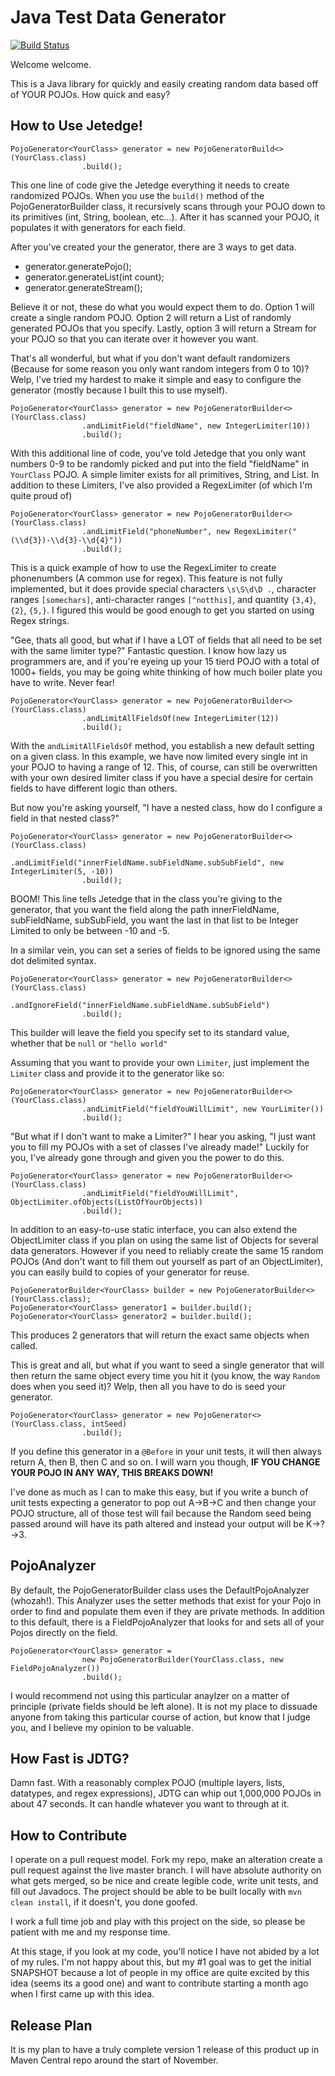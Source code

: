 # Java Test Data Generator #

[![Build Status](https://travis-ci.org/Bekreth/java-test-data-generator.svg?branch=master)](https://travis-ci.org/Bekreth/java-test-data-generator)

Welcome welcome.

This is a Java library for quickly and easily creating random data
based off of YOUR POJOs.  How quick and easy?

## How to Use Jetedge! ##

```
PojoGenerator<YourClass> generator = new PojoGeneratorBuild<>(YourClass.class)
                .build();
```

This one line of code give the Jetedge everything it needs to create
randomized POJOs.  When you use the `build()` method of the
PojoGeneratorBuilder class, it recursively scans through your POJO down
to its primitives (int, String, boolean, etc...).  After it has
scanned your POJO, it populates it with generators for each field.

After you've created your the generator, there are 3 ways to get 
data.

- generator.generatePojo();
- generator.generateList(int count);
- generator.generateStream();

Believe it or not, these do what you would expect them to do.
Option 1 will create a single random POJO. Option 2 will return
a List of randomly generated POJOs that you specify.  Lastly, 
option 3 will return a Stream for your POJO so that you can iterate
over it however you want.  

That's all wonderful, but what if you don't want default randomizers 
(Because for some reason you only want random integers from 0 to 10)?
Welp, I've tried my hardest to make it simple and easy to configure
the generator (mostly because I built this to use myself). 

```
PojoGenerator<YourClass> generator = new PojoGeneratorBuilder<>(YourClass.class)
                .andLimitField("fieldName", new IntegerLimiter(10))
                .build();
```
With this additional line of code, you've told Jetedge that you only 
want numbers 0-9 to be randomly picked and put into the field 
"fieldName" in `YourClass` POJO. A simple limiter exists for all
primitives, String, and List. In addition to these Limiters, I've
also provided a RegexLimiter (of which I'm quite proud of)  

```
PojoGenerator<YourClass> generator = new PojoGeneratorBuilder<>(YourClass.class)
                .andLimitField("phoneNumber", new RegexLimiter("(\\d{3})-\\d{3}-\\d{4}"))
                .build();
```
This is a quick example of how to use the RegexLimiter to create 
phonenumbers (A common use for regex).  This feature is not fully
implemented, but it does provide special characters `\s\S\d\D .`,
character ranges `[somechars]`, anti-character ranges `[^notthis]`,
and quantity `{3,4}`, `{2}`, `{5,}`.  I figured this would be good
enough to get you started on using Regex strings.

"Gee, thats all good, but what if I have a LOT of fields that all need to
be set with the same limiter type?"  Fantastic question.  I know how lazy us
programmers are, and if you're eyeing up your 15 tierd POJO with a total of 1000+
fields, you may be going white thinking of how much boiler plate you have to write.
Never fear!

```
PojoGenerator<YourClass> generator = new PojoGeneratorBuilder<>(YourClass.class)
                .andLimitAllFieldsOf(new IntegerLimiter(12))
                .build();
```
With the `andLimitAllFieldsOf` method, you establish a new default setting on a
given class.  In this example, we have now limited every single int in your POJO
to having a range of 12.  This, of course, can still be overwritten with your own
desired limiter class if you have a special desire for certain fields to have
different logic than others.

But now you're asking yourself, "I have a nested class, how do I
configure a field in that nested class?"

```
PojoGenerator<YourClass> generator = new PojoGeneratorBuilder<>(YourClass.class)
                .andLimitField("innerFieldName.subFieldName.subSubField", new IntegerLimiter(5, -10))
                .build();
```
BOOM! This line tells Jetedge that in the class you're giving to the 
generator, that you want the field along the path innerFieldName,
subFieldName, subSubField, you want the last in that list to be
Integer Limited to only be between -10 and -5.

In a similar vein, you can set a series of fields to be ignored using the same
dot delimited syntax.

```
PojoGenerator<YourClass> generator = new PojoGeneratorBuilder<>(YourClass.class)
                .andIgnoreField("innerFieldName.subFieldName.subSubField")
                .build();
```
This builder will leave the field you specify set to its standard value, whether that be `null`
or `"hello world"`

Assuming that you want to provide your own `Limiter`, just implement
the `Limiter` class and provide it to the generator like so:
```
PojoGenerator<YourClass> generator = new PojoGeneratorBuilder<>(YourClass.class)
                .andLimitField("fieldYouWillLimit", new YourLimiter())
                .build();
```

"But what if I don't want to make a Limiter?" I hear you asking,
"I just want you to fill my POJOs with a set of classes I've 
already made!"  Luckily for you, I've already gone through and
given you the power to do this.
```
PojoGenerator<YourClass> generator = new PojoGeneratorBuilder<>(YourClass.class)
                .andLimitField("fieldYouWillLimit", ObjectLimiter.ofObjects(ListOfYourObjects))
                .build();
```
In addition to an easy-to-use static interface, you can also extend 
the ObjectLimiter class if you plan on using the same list of Objects
for several data generators. However if you need to reliably create 
the same 15 random POJOs (And don't want to fill them out yourself
as part of an ObjectLimiter), you can easily build to copies of your generator
for reuse.
```
PojoGeneratorBuilder<YourClass> builder = new PojoGeneratorBuilder<>(YourClass.class);
PojoGenerator<YourClass> generator1 = builder.build();
PojoGenerator<YourClass> generator2 = builder.build();
```
This produces 2 generators that will return the exact same objects when called.

This is great and all, but what if you want to seed a single generator that 
will then return the same object every time you hit it (you know, the way 
`Random` does when you seed it)?  Welp, then all you have to do is seed your
generator.
```
PojoGenerator<YourClass> generator = new PojoGenerator<>(YourClass.class, intSeed)
                .build();
```
If you define this generator in a `@Before` in your unit tests, it will then
always return A, then B, then C and so on.  I will warn you though, 
**IF YOU CHANGE YOUR POJO IN ANY WAY, THIS BREAKS DOWN!**

I've done as much as I can to make this easy, but if you write a bunch of
unit tests expecting a generator to pop out A->B->C and then change your
POJO structure, all of those test will fail because the Random seed being
passed around will have its path altered and instead your output will be
K->?->3.

## PojoAnalyzer ##
By default, the PojoGeneratorBuilder class uses the DefaultPojoAnalyzer
(whozah!).  This Analyzer uses the setter methods that exist for your Pojo
in order to find and populate them even if they are private methods.  In
addition to this default, there is a FieldPojoAnalyzer that looks for and
sets all of your Pojos directly on the field.

```
PojoGenerator<YourClass> generator =
                new PojoGeneratorBuilder(YourClass.class, new FieldPojoAnalyzer())
                .build();
```

I would recommend not using this particular anaylzer on a matter of principle
(private fields should be left alone).  It is not my place to dissuade anyone
from taking this particular course of action, but know that I judge you, and I
believe my opinion to be valuable.

## How Fast is JDTG? ##
Damn fast.  With a reasonably complex POJO (multiple layers, lists, datatypes,
and regex expressions), JDTG can whip out 1,000,000 POJOs in about 47 seconds.
It can handle whatever you want to through at it.

## How to Contribute ##

I operate on a pull request model. Fork my repo, make an alteration
create a pull request against the live master branch.  I will have
absolute authority on what gets merged, so be nice and create 
legible code, write unit tests, and fill out Javadocs.  The project
should be able to be built locally with `mvn clean install`, if 
it doesn't, you done goofed.

I work a full time job and play with this project on the side, so
please be patient with me and my response time.

At this stage, if you look at my code, you'll notice I have not
abided by a lot of my rules.  I'm not happy about this, but my #1
goal was to get the initial SNAPSHOT because a lot of people in 
my office are quite excited by this idea (seems its a good one)
and want to contribute starting a month ago when I first came
up with this idea.

## Release Plan ##

It is my plan to have a truly complete version 1 release of this
product up in Maven Central repo around the start of November.

